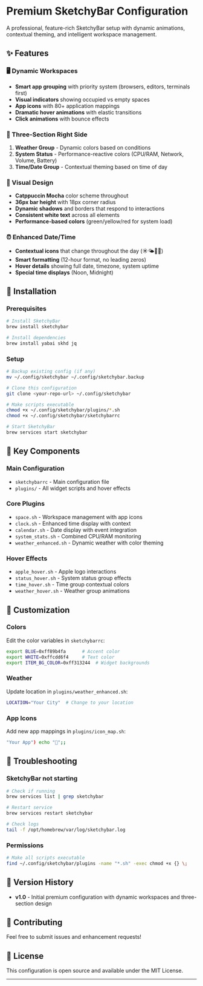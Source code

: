 # Premium SketchyBar Configuration

A professional, feature-rich SketchyBar setup with dynamic animations, contextual theming, and intelligent workspace management.

## ✨ Features

### 🖥️ Dynamic Workspaces
- **Smart app grouping** with priority system (browsers, editors, terminals first)
- **Visual indicators** showing occupied vs empty spaces
- **App icons** with 80+ application mappings
- **Dramatic hover animations** with elastic transitions
- **Click animations** with bounce effects

### 🌈 Three-Section Right Side
1. **Weather Group** - Dynamic colors based on conditions
2. **System Status** - Performance-reactive colors (CPU/RAM, Network, Volume, Battery)
3. **Time/Date Group** - Contextual theming based on time of day

### 🎨 Visual Design
- **Catppuccin Mocha** color scheme throughout
- **36px bar height** with 18px corner radius
- **Dynamic shadows** and borders that respond to interactions
- **Consistent white text** across all elements
- **Performance-based colors** (green/yellow/red for system load)

### ⏰ Enhanced Date/Time
- **Contextual icons** that change throughout the day (☀️🌤️🌅🌙)
- **Smart formatting** (12-hour format, no leading zeros)
- **Hover details** showing full date, timezone, system uptime
- **Special time displays** (Noon, Midnight)

## 🚀 Installation

### Prerequisites
```bash
# Install SketchyBar
brew install sketchybar

# Install dependencies
brew install yabai skhd jq
```

### Setup
```bash
# Backup existing config (if any)
mv ~/.config/sketchybar ~/.config/sketchybar.backup

# Clone this configuration
git clone <your-repo-url> ~/.config/sketchybar

# Make scripts executable
chmod +x ~/.config/sketchybar/plugins/*.sh
chmod +x ~/.config/sketchybar/sketchybarrc

# Start SketchyBar
brew services start sketchybar
```

## 🎯 Key Components

### Main Configuration
- `sketchybarrc` - Main configuration file
- `plugins/` - All widget scripts and hover effects

### Core Plugins
- `space.sh` - Workspace management with app icons
- `clock.sh` - Enhanced time display with context
- `calendar.sh` - Date display with event integration
- `system_stats.sh` - Combined CPU/RAM monitoring
- `weather_enhanced.sh` - Dynamic weather with color theming

### Hover Effects
- `apple_hover.sh` - Apple logo interactions
- `status_hover.sh` - System status group effects
- `time_hover.sh` - Time group contextual colors
- `weather_hover.sh` - Weather group animations

## 🎨 Customization

### Colors
Edit the color variables in `sketchybarrc`:
```bash
export BLUE=0xff89b4fa      # Accent color
export WHITE=0xffcdd6f4     # Text color
export ITEM_BG_COLOR=0xff313244  # Widget backgrounds
```

### Weather
Update location in `plugins/weather_enhanced.sh`:
```bash
LOCATION="Your City"  # Change to your location
```

### App Icons
Add new app mappings in `plugins/icon_map.sh`:
```bash
"Your App") echo "🎯";;
```

## 🔧 Troubleshooting

### SketchyBar not starting
```bash
# Check if running
brew services list | grep sketchybar

# Restart service
brew services restart sketchybar

# Check logs
tail -f /opt/homebrew/var/log/sketchybar.log
```

### Permissions
```bash
# Make all scripts executable
find ~/.config/sketchybar/plugins -name "*.sh" -exec chmod +x {} \;
```

## 📝 Version History

- **v1.0** - Initial premium configuration with dynamic workspaces and three-section design

## 🤝 Contributing

Feel free to submit issues and enhancement requests!

## 📄 License

This configuration is open source and available under the MIT License.

---
